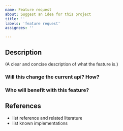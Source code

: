 ```yaml
---
name: Feature request
about: Suggest an idea for this project
title: ''
labels: 'feature request'
assignees: ''

---
```


## Description
(A clear and concise description of what the feature is.)

### Will this change the current api? How?

### Who will benefit with this feature?

## References
- list reference and related literature
- list known implementations